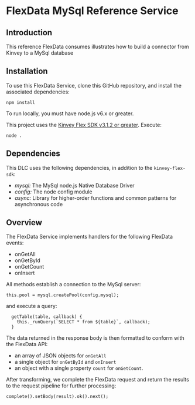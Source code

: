 # FlexData MySql Reference Service

## Introduction

This reference FlexData consumes illustrates how to build a connector from Kinvey to a MySql database

## Installation

To use this FlexData Service, clone this GitHub repository, and install the associated dependencies:

```npm install```

To run locally, you must have node.js v6.x or greater.

This project uses the [Kinvey Flex SDK v3.1.2 or greater](https://www.npmjs.com/package/kinvey-flex-sdk).  Execute:

```node .```

## Dependencies

This DLC uses the following dependencies, in addition to the `kinvey-flex-sdk`:

* *mysql:* The MySql node.js Native Database Driver
* *config:* The node config module
* *async:* Library for higher-order functions and common patterns for asynchronous code

## Overview

The FlexData Service implements handlers for the following FlexData events:

* onGetAll
* onGetById
* onGetCount
* onInsert

All methods establish a connection to the MySql server:

```
this.pool = mysql.createPool(config.mysql);
```

 and execute a query:

```
  getTable(table, callback) {
    this._runQuery(`SELECT * from ${table}`, callback);
  }
```

The data returned in the response body is then formatted to conform with the FlexData API:
 * an array of JSON objects for `onGetAll`
 * a single object for `onGetById` and `onInsert`
 * an object with a single property `count` for `onGetCount`.

After transforming, we complete the FlexData request and return the results to the request pipeline for further processing:

```
complete().setBody(result).ok().next();
```
